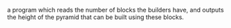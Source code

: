 a program which reads the number of blocks the builders have, and outputs the height of the pyramid that can be built using these blocks.
